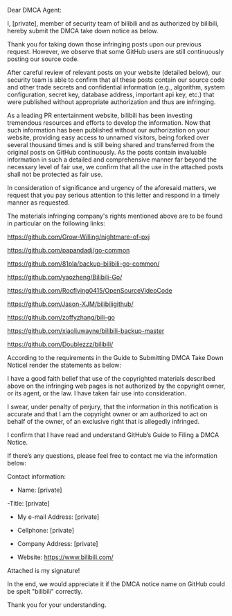 Dear DMCA Agent:  
  
  
  
   I, [private], member of security team of bilibili and as authorized by bilibili, hereby submit the DMCA take down notice as below.  
  
   
  
  Thank you for taking down those infringing posts upon our previous request. However, we observe that some GitHub users are still continuously posting our source code.  
  
   
  
  After careful review of relevant posts on your website (detailed below), our security team is able to confirm that all these posts contain our source code and other trade secrets and confidential information (e.g., algorithm, system configuration, secret key, database address, important api key, etc.) that were published without appropriate authorization and thus are infringing.  
  
   
  
  As a leading PR entertainment website, bilibili has been investing tremendous resources and efforts to develop the information. Now that such information has been published without our authorization on your website, providing easy access to unnamed visitors, being forked over several thousand times and is still being shared and transferred from the original posts on GitHub continuously. As the posts contain invaluable information in such a detailed and comprehensive manner far beyond the necessary level of fair use, we confirm that all the use in the attached posts shall not be protected as fair use.  
  
   
  
  In consideration of significance and urgency of the aforesaid matters, we request that you pay serious attention to this letter and respond in a timely manner as requested.  
  
   
  
  The materials infringing company's rights mentioned above are to be found in particular on the following links:    
  
  
  
https://github.com/Grow-Willing/nightmare-of-pxj  
  
https://github.com/papandadj/go-common  
  
https://github.com/81pla/backup-bilibili-go-common/  
  
https://github.com/yaozheng/Bilibili-Go/  
  
https://github.com/Rocflying0415/OpenSourceVideoCode  
  
https://github.com/Jason-XJM/bilibiligithub/  
  
https://github.com/zoffyzhang/bili-go  
  
https://github.com/xiaoliuwayne/bilibili-backup-master  
  
https://github.com/Doublezzz/bilibili/   
  
   
  
  According to the requirements in the Guide to Submitting DMCA Take Down NoticeI render the statements as below:  
  
  
I have a good faith belief that use of the copyrighted materials described above on the infringing web pages is not authorized by the copyright owner, or its agent, or the law. I have taken fair use into consideration.  
  
   
  
  I swear, under penalty of perjury, that the information in this notification is accurate and that I am the copyright owner or am authorized to act on behalf of the owner, of an exclusive right that is allegedly infringed.  
  
   
  
  I confirm that I have read and understand GitHub’s Guide to Filing a DMCA Notice.  
  
   
  
 If there’s any questions, please feel free to contact me via the information below:  
  
  
  
 Contact information:  
  
- Name: [private]    
  
-Title: [private]    
  
- My e-mail Address: [private]    
  
-   Cellphone: [private]  
  
-   Company Address: [private]  
- Website: https://www.bilibili.com/   
  
   
  
 Attached is my signature!  
  
   
  
  In the end, we would appreciate it  if the DMCA   notice name on GitHub could be spelt "bilibili" correctly.   
  
   
  
  Thank you for your understanding.  
  
   
  
   
